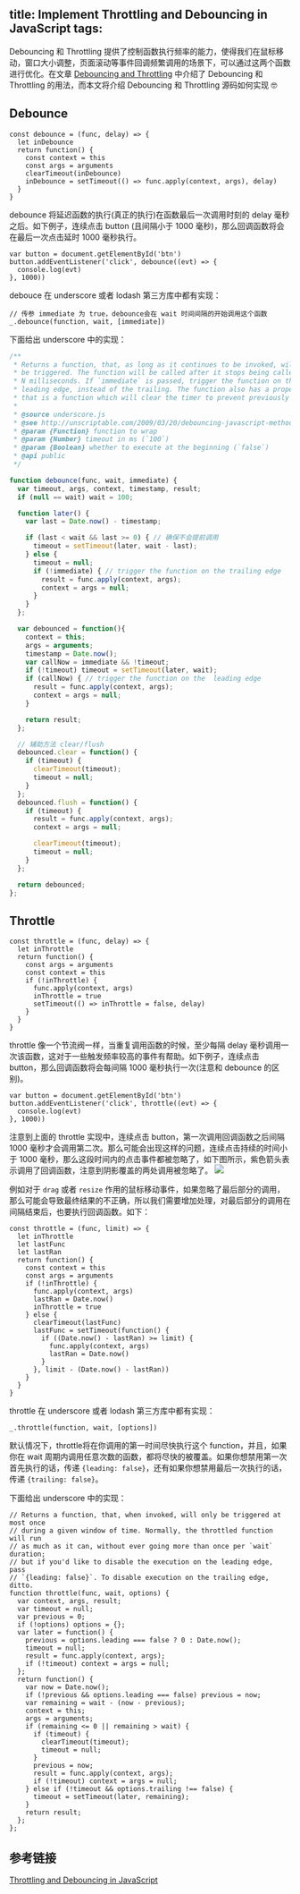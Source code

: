 title: Implement Throttling and Debouncing in JavaScript
tags:
---

Debouncing 和 Throttling 提供了控制函数执行频率的能力，使得我们在鼠标移动，窗口大小调整，页面滚动等事件回调频繁调用的场景下，可以通过这两个函数进行优化。在文章 [Debouncing and Throttling](https://objcer.com/2016/11/06/Debouncing-and-Throttling/) 中介绍了 Debouncing 和 Throttling 的用法，而本文将介绍 Debouncing 和 Throttling 源码如何实现 🤓

<!-- more -->

## Debounce
```
const debounce = (func, delay) => {
  let inDebounce
  return function() {
    const context = this
    const args = arguments
    clearTimeout(inDebounce)
    inDebounce = setTimeout(() => func.apply(context, args), delay)
  }
}
```
debounce 将延迟函数的执行(真正的执行)在函数最后一次调用时刻的 delay 毫秒之后。如下例子，连续点击 button (且间隔小于 1000 毫秒)，那么回调函数将会在最后一次点击延时 1000 毫秒执行。
```
var button = document.getElementById('btn')
button.addEventListener('click', debounce((evt) => {
  console.log(evt)
}, 1000))
```

debouce 在 underscore 或者 lodash 第三方库中都有实现：
```
// 传参 immediate 为 true，debounce会在 wait 时间间隔的开始调用这个函数
_.debounce(function, wait, [immediate])
```

下面给出 underscore 中的实现：
```js
/**
 * Returns a function, that, as long as it continues to be invoked, will not
 * be triggered. The function will be called after it stops being called for
 * N milliseconds. If `immediate` is passed, trigger the function on the
 * leading edge, instead of the trailing. The function also has a property 'clear'
 * that is a function which will clear the timer to prevent previously scheduled executions.
 *
 * @source underscore.js
 * @see http://unscriptable.com/2009/03/20/debouncing-javascript-methods/
 * @param {Function} function to wrap
 * @param {Number} timeout in ms (`100`)
 * @param {Boolean} whether to execute at the beginning (`false`)
 * @api public
 */

function debounce(func, wait, immediate) {
  var timeout, args, context, timestamp, result;
  if (null == wait) wait = 100;

  function later() {
    var last = Date.now() - timestamp;

    if (last < wait && last >= 0) { // 确保不会提前调用
      timeout = setTimeout(later, wait - last);
    } else {
      timeout = null;
      if (!immediate) { // trigger the function on the trailing edge
        result = func.apply(context, args);
        context = args = null;
      }
    }
  };

  var debounced = function(){
    context = this;
    args = arguments;
    timestamp = Date.now();
    var callNow = immediate && !timeout;
    if (!timeout) timeout = setTimeout(later, wait);
    if (callNow) { // trigger the function on the  leading edge
      result = func.apply(context, args);
      context = args = null;
    }

    return result;
  };

  // 辅助方法 clear/flush
  debounced.clear = function() {
    if (timeout) {
      clearTimeout(timeout);
      timeout = null;
    }
  };
  debounced.flush = function() {
    if (timeout) {
      result = func.apply(context, args);
      context = args = null;

      clearTimeout(timeout);
      timeout = null;
    }
  };

  return debounced;
};
```

## Throttle
```
const throttle = (func, delay) => {
  let inThrottle
  return function() {
    const args = arguments
    const context = this
    if (!inThrottle) {
      func.apply(context, args)
      inThrottle = true
      setTimeout(() => inThrottle = false, delay)
    }
  }
}
```
throttle 像一个节流阀一样，当重复调用函数的时候，至少每隔 delay 毫秒调用一次该函数，这对于一些触发频率较高的事件有帮助。如下例子，连续点击 button，那么回调函数将会每间隔 1000 毫秒执行一次(注意和 debounce 的区别)。
```
var button = document.getElementById('btn')
button.addEventListener('click', throttle((evt) => {
  console.log(evt)
}, 1000))
```

注意到上面的 throttle 实现中，连续点击 button，第一次调用回调函数之后间隔 1000 毫秒才会调用第二次。那么可能会出现这样的问题，连续点击持续的时间小于 1000 毫秒，那么这段时间内的点击事件都被忽略了，如下图所示，紫色箭头表示调用了回调函数，注意到阴影覆盖的两处调用被忽略了。
![](http://cdn.objcer.com/2685DF6F-96CA-43A8-A037-7BF4F163E2AB.png)

例如对于 `drag` 或者 `resize` 作用的鼠标移动事件，如果忽略了最后部分的调用，那么可能会导致最终结果的不正确，所以我们需要增加处理，对最后部分的调用在间隔结束后，也要执行回调函数。如下：
```
const throttle = (func, limit) => {
  let inThrottle
  let lastFunc
  let lastRan
  return function() {
    const context = this
    const args = arguments
    if (!inThrottle) {
      func.apply(context, args)
      lastRan = Date.now()
      inThrottle = true
    } else {
      clearTimeout(lastFunc)
      lastFunc = setTimeout(function() {
        if ((Date.now() - lastRan) >= limit) {
          func.apply(context, args)
          lastRan = Date.now()
        }
      }, limit - (Date.now() - lastRan))
    }
  }
}
```

throttle 在 underscore 或者 lodash 第三方库中都有实现：
```
_.throttle(function, wait, [options])
```
默认情况下，throttle将在你调用的第一时间尽快执行这个 function，并且，如果你在 wait 周期内调用任意次数的函数，都将尽快的被覆盖。如果你想禁用第一次首先执行的话，传递 `{leading: false}`，还有如果你想禁用最后一次执行的话，传递 `{trailing: false}`。

下面给出 underscore 中的实现：
```
// Returns a function, that, when invoked, will only be triggered at most once
// during a given window of time. Normally, the throttled function will run
// as much as it can, without ever going more than once per `wait` duration;
// but if you'd like to disable the execution on the leading edge, pass
// `{leading: false}`. To disable execution on the trailing edge, ditto.
function throttle(func, wait, options) {
  var context, args, result;
  var timeout = null;
  var previous = 0;
  if (!options) options = {};
  var later = function() {
    previous = options.leading === false ? 0 : Date.now();
    timeout = null;
    result = func.apply(context, args);
    if (!timeout) context = args = null;
  };
  return function() {
    var now = Date.now();
    if (!previous && options.leading === false) previous = now;
    var remaining = wait - (now - previous);
    context = this;
    args = arguments;
    if (remaining <= 0 || remaining > wait) {
      if (timeout) {
        clearTimeout(timeout);
        timeout = null;
      }
      previous = now;
      result = func.apply(context, args);
      if (!timeout) context = args = null;
    } else if (!timeout && options.trailing !== false) {
      timeout = setTimeout(later, remaining);
    }
    return result;
  };
};
```

## 参考链接
[Throttling and Debouncing in JavaScript](https://medium.com/@_jh3y/throttling-and-debouncing-in-javascript-b01cad5c8edf)
